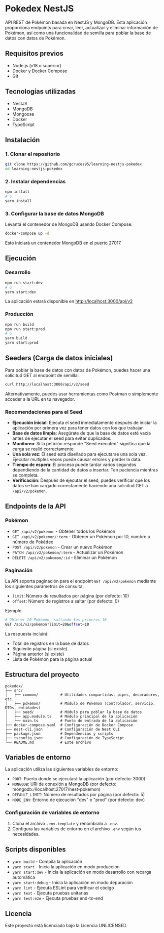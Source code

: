 # Pokedex NestJS

API REST de Pokémon basada en NestJS y MongoDB. Esta aplicación proporciona endpoints para crear, leer, actualizar y eliminar información de Pokémon, así como una funcionalidad de semilla para poblar la base de datos con datos de Pokémon.

## Requisitos previos

- Node.js (v18 o superior)
- Docker y Docker Compose
- Git

## Tecnologías utilizadas

- NestJS
- MongoDB
- Mongoose
- Docker
- TypeScript

## Instalación

### 1. Clonar el repositorio

```bash
git clone https://github.com/gcruces95/learning-nestjs-pokedex
cd learning-nestjs-pokedex
```

### 2. Instalar dependencias

```bash
npm install
# o
yarn install
```

### 3. Configurar la base de datos MongoDB

Levanta el contenedor de MongoDB usando Docker Compose:

```bash
docker-compose up -d
```

Esto iniciará un contenedor MongoDB en el puerto 27017.

## Ejecución

### Desarrollo

```bash
npm run start:dev
# o
yarn start:dev
```

La aplicación estará disponible en [http://localhost:3000/api/v2](http://localhost:3000/api/v2)

### Producción

```bash
npm run build
npm run start:prod
# o
yarn build
yarn start:prod
```

## Seeders (Carga de datos iniciales)

Para poblar la base de datos con datos de Pokémon, puedes hacer una solicitud GET al endpoint de semilla:

```bash
curl http://localhost:3000/api/v2/seed
```

Alternativamente, puedes usar herramientas como Postman o simplemente acceder a la URL en tu navegador.

### Recomendaciones para el Seed

- **Ejecución inicial**: Ejecuta el seed inmediatamente después de iniciar la aplicación por primera vez para tener datos con los que trabajar.
- **Base de datos limpia**: Asegúrate de que la base de datos esté vacía antes de ejecutar el seed para evitar duplicados.
- **Monitoreo**: Si la petición responde "Seed executed" significa que la carga se realió correctamente.
- **Una sola vez**: El seed está diseñado para ejecutarse una sola vez. Ejecutar multiples veces puede causar errores y perder la data.
- **Tiempo de espera**: El proceso puede tardar varios segundos dependiendo de la cantidad de datos a insertar. Ten paciencia mientras se completa.
- **Verificación**: Después de ejecutar el seed, puedes verificar que los datos se han cargado correctamente haciendo una solicitud GET a `/api/v2/pokemon`.

## Endpoints de la API

### Pokémon

- `GET /api/v2/pokemon` - Obtener todos los Pokémon
- `GET /api/v2/pokemon/:term` - Obtener un Pokémon por ID, nombre o número de Pokédex
- `POST /api/v2/pokemon` - Crear un nuevo Pokémon
- `PATCH /api/v2/pokemon/:term` - Actualizar un Pokémon
- `DELETE /api/v2/pokemon/:id` - Eliminar un Pokémon

### Paginación

La API soporta paginación para el endpoint `GET /api/v2/pokemon` mediante los siguientes parámetros de consulta:

- `limit`: Número de resultados por página (por defecto: 10)
- `offset`: Número de registros a saltar (por defecto: 0)

Ejemplo:
```bash
# Obtener 20 Pokémon, saltando los primeros 10
GET /api/v2/pokemon?limit=20&offset=10
```

La respuesta incluirá:
- Total de registros en la base de datos
- Siguiente página (si existe)
- Página anterior (si existe)
- Lista de Pokémon para la página actual

## Estructura del proyecto

```
pokedex/
├── src/
│   ├── common/          # Utilidades compartidas, pipes, decoradores, etc.
│   ├── pokemon/         # Módulo de Pokémon (controlador, servicio, DTOs, entidades)
│   ├── seed/            # Módulo para poblar la base de datos
│   ├── app.module.ts    # Módulo principal de la aplicación
│   └── main.ts          # Punto de entrada de la aplicación
├── docker-compose.yaml  # Configuración de Docker Compose
├── nest-cli.json        # Configuración de Nest CLI
├── package.json         # Dependencias y scripts
├── tsconfig.json        # Configuración de TypeScript
└── README.md            # Este archivo
```

## Variables de entorno

La aplicación utiliza las siguientes variables de entorno:

- `PORT`: Puerto donde se ejecutará la aplicación (por defecto: 3000)
- `MONGODB`: URI de conexión a MongoDB (por defecto: mongodb://localhost:27017/nest-pokemon)
- `DEFAULT_LIMIT`: Número de resultados por página (por defecto: 5)
- `NODE_ENV`: Entorno de ejecución "dev" o "prod" (por defecto: dev)

### Configuración de variables de entorno

1. Clona el archivo `.env.template` y renómbralo a `.env`.
2. Configura las variables de entorno en el archivo `.env` según tus necesidades.

## Scripts disponibles

- `yarn build` - Compila la aplicación
- `yarn start` - Inicia la aplicación en modo producción
- `yarn start:dev` - Inicia la aplicación en modo desarrollo con recarga automática
- `yarn start:debug` - Inicia la aplicación en modo depuración
- `yarn lint` - Ejecuta ESLint para verificar el código
- `yarn test` - Ejecuta pruebas unitarias
- `yarn test:e2e` - Ejecuta pruebas end-to-end

## Licencia

Este proyecto está licenciado bajo la Licencia UNLICENSED.
